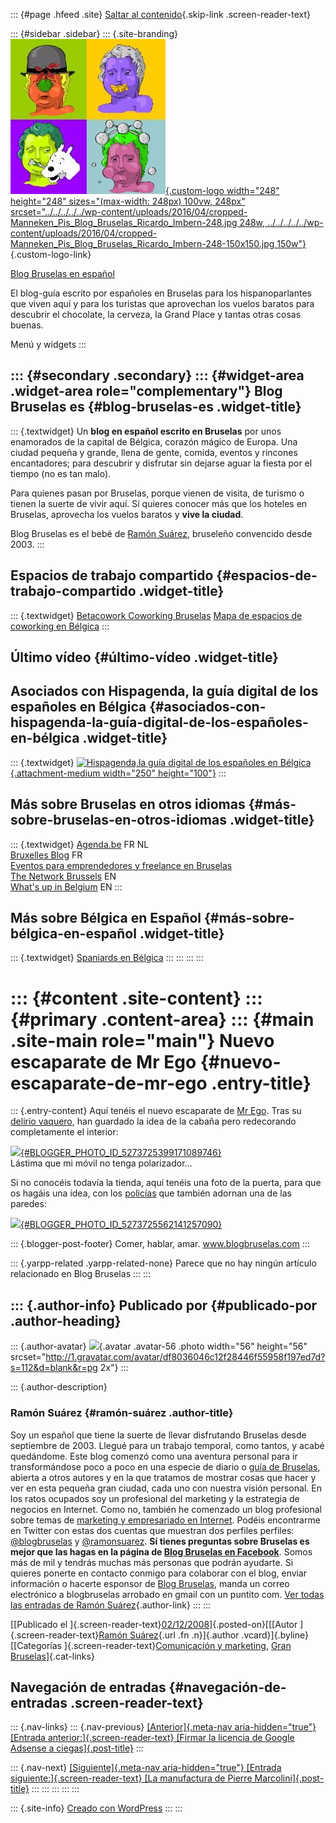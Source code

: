 ::: {#page .hfeed .site}
[Saltar al
contenido](../../../../../index.html?p=191#content){.skip-link
.screen-reader-text}

::: {#sidebar .sidebar}
::: {.site-branding}
[![](../../../../../wp-content/uploads/2016/04/cropped-Manneken_Pis_Blog_Bruselas_Ricardo_Imbern-248.jpg){.custom-logo
width="248" height="248" sizes="(max-width: 248px) 100vw, 248px"
srcset="../../../../../wp-content/uploads/2016/04/cropped-Manneken_Pis_Blog_Bruselas_Ricardo_Imbern-248.jpg 248w, ../../../../../wp-content/uploads/2016/04/cropped-Manneken_Pis_Blog_Bruselas_Ricardo_Imbern-248-150x150.jpg 150w"}](../../../../../index.html){.custom-logo-link}

[Blog Bruselas en español](../../../../../index.html)

El blog-guía escrito por españoles en Bruselas para los hispanoparlantes
que viven aquí y para los turistas que aprovechan los vuelos baratos
para descubrir el chocolate, la cerveza, la Grand Place y tantas otras
cosas buenas.

Menú y widgets
:::

::: {#secondary .secondary}
::: {#widget-area .widget-area role="complementary"}
Blog Bruselas es {#blog-bruselas-es .widget-title}
----------------

::: {.textwidget}
Un **blog en español escrito en Bruselas** por unos enamorados de la
capital de Bélgica, corazón mágico de Europa. Una ciudad pequeña y
grande, llena de gente, comida, eventos y rincones encantadores; para
descubrir y disfrutar sin dejarse aguar la fiesta por el tiempo (no es
tan malo).

Para quienes pasan por Bruselas, porque vienen de visita, de turismo o
tienen la suerte de vivir aquí. Sí quieres conocer más que los hoteles
en Bruselas, aprovecha los vuelos baratos y **vive la ciudad**.

Blog Bruselas es el bebé de [Ramón Suárez](http://www.ramonsuarez.com),
bruseleño convencido desde 2003.
:::

Espacios de trabajo compartido {#espacios-de-trabajo-compartido .widget-title}
------------------------------

::: {.textwidget}
[Betacowork Coworking Bruselas](http://www.betacowork.com) [Mapa de
espacios de coworking en Bélgica](http://coworkingbelgium.com)
:::

Último vídeo {#último-vídeo .widget-title}
------------

Asociados con Hispagenda, la guía digital de los españoles en Bélgica {#asociados-con-hispagenda-la-guía-digital-de-los-españoles-en-bélgica .widget-title}
---------------------------------------------------------------------

::: {.textwidget}
[![Hispagenda,la guía digital de los españoles en
Bélgica](../../../../../wp-content/uploads/2010/04/Hispagenda-250px.gif "Hispagenda, la guía digital de los españoles en Bélgica"){.attachment-medium
width="250" height="100"}](http://www.hispagenda.com)
:::

Más sobre Bruselas en otros idiomas {#más-sobre-bruselas-en-otros-idiomas .widget-title}
-----------------------------------

::: {.textwidget}
[Agenda.be](http://www.agenda.be) FR NL\
[Bruxelles Blog](http://www.bxlblog.be/) FR\
[Eventos para emprendedores y freelance en
Bruselas](http://www.betacowork.com/events/)\
[The Network
Brussels](http://groups.yahoo.com/group/TheNetworkBrussels/) EN\
[What\'s up in Belgium](http://www.whatsupin.be/) EN
:::

Más sobre Bélgica en Español {#más-sobre-bélgica-en-español .widget-title}
----------------------------

::: {.textwidget}
[Spaniards en Bélgica](http://www.spaniards.es/paises/belgica)
:::
:::
:::
:::

::: {#content .site-content}
::: {#primary .content-area}
::: {#main .site-main role="main"}
Nuevo escaparate de Mr Ego {#nuevo-escaparate-de-mr-ego .entry-title}
==========================

::: {.entry-content}
Aquí tenéis el nuevo escaparate de [Mr Ego](http://www.mr-ego.be/). Tras
su [delirio
vaquero](http://comerhablaramar.blogspot.com/2008/10/delirio-vaquero-en-mr-ego.html),
han guardado la idea de la cabaña pero redecorando completamente el
interior:

[![](http://2.bp.blogspot.com/_m9ESRqvSnjc/STAJTySMRVI/AAAAAAAAB2c/xi33OlCFntA/s320/Mr+Ego+escaparate.jpg){#BLOGGER_PHOTO_ID_5273725399171089746}](http://2.bp.blogspot.com/_m9ESRqvSnjc/STAJTySMRVI/AAAAAAAAB2c/xi33OlCFntA/s1600-h/Mr+Ego+escaparate.jpg)\
Lástima que mi móvil no tenga polarizador...

Si no conocéis todavía la tienda, aquí tenéis una foto de la puerta,
para que os hagáis una idea, con los
[policías](http://www.flickr.com/photos/pforret/250372928/sizes/l/in/set-72157594296172822/)
que también adornan una de las paredes:

[![](http://3.bp.blogspot.com/_m9ESRqvSnjc/STAJdRZTrYI/AAAAAAAAB2k/rxfrDDOSnbI/s320/Mr+Ego+Puerta.jpg){#BLOGGER_PHOTO_ID_5273725562141257090}](http://3.bp.blogspot.com/_m9ESRqvSnjc/STAJdRZTrYI/AAAAAAAAB2k/rxfrDDOSnbI/s1600-h/Mr+Ego+Puerta.jpg)

::: {.blogger-post-footer}
Comer, hablar, amar. www.blogbruselas.com
:::

::: {.yarpp-related .yarpp-related-none}
Parece que no hay ningún artículo relacionado en Blog Bruselas
:::
:::

::: {.author-info}
Publicado por {#publicado-por .author-heading}
-------------

::: {.author-avatar}
![](http://1.gravatar.com/avatar/df8036046c12f28446f55958f197ed7d?s=56&d=blank&r=pg){.avatar
.avatar-56 .photo width="56" height="56"
srcset="http://1.gravatar.com/avatar/df8036046c12f28446f55958f197ed7d?s=112&d=blank&r=pg 2x"}
:::

::: {.author-description}
### Ramón Suárez {#ramón-suárez .author-title}

Soy un español que tiene la suerte de llevar disfrutando Bruselas desde
septiembre de 2003. Llegué para un trabajo temporal, como tantos, y
acabé quedándome. Este blog comenzó como una aventura personal para ir
transformándose poco a poco en una especie de diario o [guía de
Bruselas](../../../../../index.html), abierta a otros autores y en la
que tratamos de mostrar cosas que hacer y ver en esta pequeña gran
ciudad, cada uno con nuestra visión personal. En los ratos ocupados soy
un profesional del marketing y la estrategia de negocios en Internet.
Como no, también he comenzado un blog profesional sobre temas de
[marketing y empresariado en Internet](http://ramonsuarez.com). Podéis
encontrarme en Twitter con estas dos cuentas que muestran dos perfiles
perfiles: [\@blogbruselas](http://twitter.com/blogbruselas) y
[\@ramonsuarez](http://twitter.com/ramonsuarez). **Sí tienes preguntas
sobre Bruselas es mejor que las hagas en la página de [Blog Bruselas en
Facebook](http://www.facebook.com/blogbruselas)**. Somos más de mil y
tendrás muchas más personas que podrán ayudarte. Si quieres ponerte en
contacto conmigo para colaborar con el blog, enviar información o
hacerte esponsor de [Blog Bruselas](../../../../../index.html), manda un
correo electrónico a blogbruselas arrobado en gmail con un puntito com.
[Ver todas las entradas de Ramón
Suárez](../../../../2010/04/30/index.html?author=2){.author-link}
:::
:::

[[Publicado el
]{.screen-reader-text}[02/12/2008](../../../../../index.html?p=191)]{.posted-on}[[[Autor
]{.screen-reader-text}[Ramón
Suárez](../../../../2010/04/30/index.html?author=2){.url .fn
.n}]{.author .vcard}]{.byline}[[Categorías
]{.screen-reader-text}[Comunicación y
marketing](../../../../category/comunicacion-y-marketing/index.html),
[Gran
Bruselas](../../../../category/gran-bruselas/index.html)]{.cat-links}

Navegación de entradas {#navegación-de-entradas .screen-reader-text}
----------------------

::: {.nav-links}
::: {.nav-previous}
[[Anterior]{.meta-nav aria-hidden="true"} [Entrada
anterior:]{.screen-reader-text} [Firmar la licencia de Google Adsense a
ciegas]{.post-title}](../../../../../index.html?p=190)
:::

::: {.nav-next}
[[Siguiente]{.meta-nav aria-hidden="true"} [Entrada
siguiente:]{.screen-reader-text} [La manufactura de Pierre
Marcolini]{.post-title}](../../../../../index.html?p=192)
:::
:::
:::
:::
:::

::: {.site-info}
[Creado con WordPress](https://es.wordpress.org/)
:::
:::

